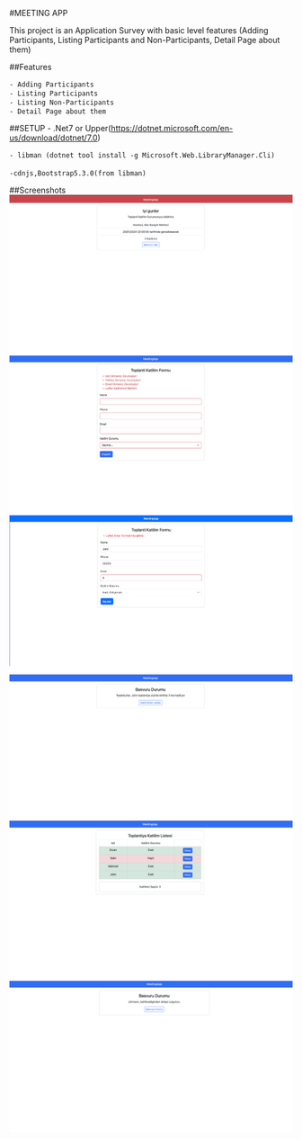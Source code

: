 #MEETING APP 


This project is an Application Survey with basic level features (Adding Participants, Listing Participants and Non-Participants, Detail Page about them)  


##Features

    - Adding Participants
    - Listing Participants
    - Listing Non-Participants
    - Detail Page about them


##SETUP
    - .Net7 or Upper(https://dotnet.microsoft.com/en-us/download/dotnet/7.0)
    
    - libman (dotnet tool install -g Microsoft.Web.LibraryManager.Cli)

    -cdnjs,Bootstrap5.3.0(from libman)

##Screenshots
    ![Home Page](Screenshots/1.png)
    ![FormValid1](Screenshots/2.png)
    ![FormValid2](Screenshots/3.png)
    ![StatusApplyforValid](Screenshots/4.png)
    ![ListAllUsers](Screenshots/5.png)
    ![StatusApplyforUnvalid](Screenshots/6.png)